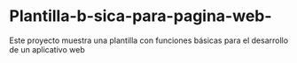 # Plantilla-b-sica-para-pagina-web-
Este proyecto muestra una plantilla con funciones básicas para el desarrollo de un aplicativo web 
